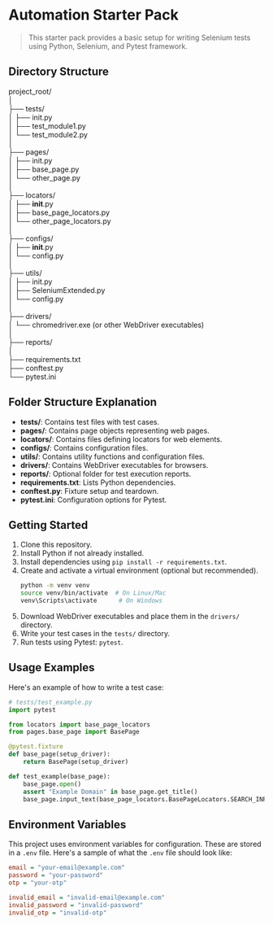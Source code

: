 # Automation Starter Pack

> This starter pack provides a basic setup for writing Selenium tests using Python, Selenium, and Pytest framework.

## Directory Structure

project_root/<br>
│<br>
├── tests/<br>
│ ├── init.py<br>
│ ├── test_module1.py<br>
│ └── test_module2.py<br>
│<br>
├── pages/<br>
│ ├── init.py<br>
│ ├── base_page.py<br>
│ └── other_page.py<br>
│<br>
├── locators/<br>
│ ├── __init__.py<br>
│ ├── base_page_locators.py<br>
│ └── other_page_locators.py<br>
│<br>
├── configs/<br>
│ ├── __init__.py<br>
│ └── config.py<br>
│<br>
├── utils/<br>
│ ├── init.py<br>
│ ├── SeleniumExtended.py<br>
│ └── config.py<br>
│<br>
├── drivers/<br>
│ └── chromedriver.exe (or other WebDriver executables)<br>
│<br>
├── reports/<br>
│<br>
├── requirements.txt<br>
├── conftest.py<br>
└── pytest.ini<br>

## Folder Structure Explanation

- **tests/**: Contains test files with test cases.
- **pages/**: Contains page objects representing web pages.
- **locators/**: Contains files defining locators for web elements.
- **configs/**: Contains configuration files.
- **utils/**: Contains utility functions and configuration files.
- **drivers/**: Contains WebDriver executables for browsers.
- **reports/**: Optional folder for test execution reports.
- **requirements.txt**: Lists Python dependencies.
- **conftest.py**: Fixture setup and teardown.
- **pytest.ini**: Configuration options for Pytest.

## Getting Started

1. Clone this repository.
2. Install Python if not already installed.
3. Install dependencies using `pip install -r requirements.txt`.
4. Create and activate a virtual environment (optional but recommended).
   ```bash
   python -m venv venv
   source venv/bin/activate  # On Linux/Mac
   venv\Scripts\activate      # On Windows
5. Download WebDriver executables and place them in the `drivers/` directory.
6. Write your test cases in the `tests/` directory.
7. Run tests using Pytest: `pytest`.

## Usage Examples

Here's an example of how to write a test case:

```python
# tests/test_example.py
import pytest

from locators import base_page_locators
from pages.base_page import BasePage

@pytest.fixture
def base_page(setup_driver):
    return BasePage(setup_driver)

def test_example(base_page):
    base_page.open()
    assert "Example Domain" in base_page.get_title()
    base_page.input_text(base_page_locators.BasePageLocators.SEARCH_INPUT)
```

## Environment Variables

This project uses environment variables for configuration. These are stored in a `.env` file. Here's a sample of what the `.env` file should look like:

```ini
email = "your-email@example.com"
password = "your-password"
otp = "your-otp"

invalid_email = "invalid-email@example.com"
invalid_password = "invalid-password"
invalid_otp = "invalid-otp"
```